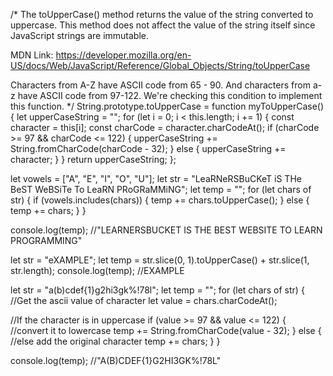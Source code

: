 /*
  The toUpperCase() method returns the value of the string converted to uppercase.
  This method does not affect the value of the string itself since JavaScript strings are immutable.


  MDN Link: https://developer.mozilla.org/en-US/docs/Web/JavaScript/Reference/Global_Objects/String/toUpperCase

  Characters from A-Z have ASCII code from 65 - 90.
  And characters from a-z have ASCII code from 97-122.
  We're checking this condition to implement this function.
*/
String.prototype.toUpperCase = function myToUpperCase() {
  let upperCaseString = "";
  for (let i = 0; i < this.length; i += 1) {
    const character = this[i];
    const charCode = character.charCodeAt();
    if (charCode >= 97 && charCode <= 122) {
      upperCaseString += String.fromCharCode(charCode - 32);
    } else {
      upperCaseString += character;
    }
  }
  return upperCaseString;
};

let vowels = ["A", "E", "I", "O", "U"];
let str = "LeaRNeRSBuCKeT iS THe BeST WeBSiTe To LeaRN PRoGRaMMiNG";
let temp = "";
for (let chars of str) {
  if (vowels.includes(chars)) {
    temp += chars.toUpperCase();
  } else {
    temp += chars;
  }
}

console.log(temp);
//"LEARNERSBUCKET IS THE BEST WEBSITE TO LEARN PROGRAMMING"

let str = "eXAMPLE";
let temp = str.slice(0, 1).toUpperCase() + str.slice(1, str.length);
console.log(temp);
//EXAMPLE

let str = "a(b)cdef{1}g2hi3gk%!78l";
let temp = "";
for (let chars of str) {
  //Get the ascii value of character
  let value = chars.charCodeAt();

  //If the character is in uppercase
  if (value >= 97 && value <= 122) {
    //convert it to lowercase
    temp += String.fromCharCode(value - 32);
  } else {
    //else add the original character
    temp += chars;
  }
}

console.log(temp);
//"A(B)CDEF{1}G2HI3GK%!78L"
